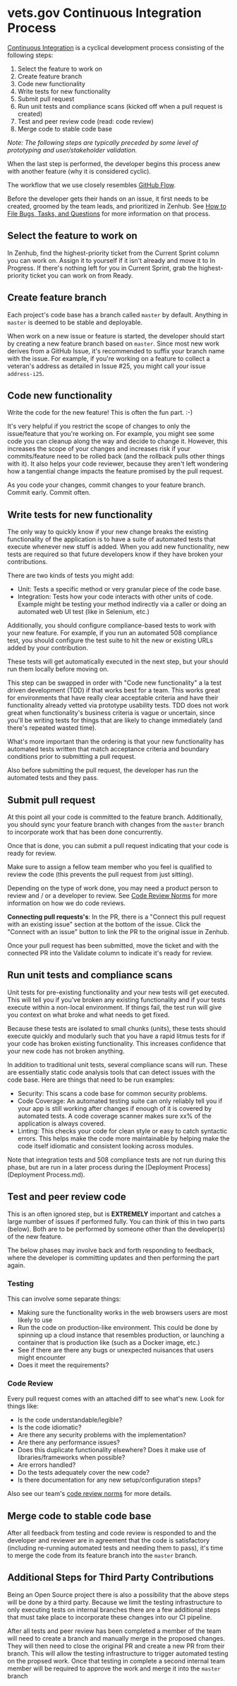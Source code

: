 # vets.gov Continuous Integration Process

[Continuous Integration](https://www.thoughtworks.com/continuous-integration) is a cyclical development process consisting of the following steps:

1. Select the feature to work on
1. Create feature branch
1. Code new functionality
1. Write tests for new functionality
1. Submit pull request
1. Run unit tests and compliance scans (kicked off when a pull request is created)
1. Test and peer review code (read: code review)
1. Merge code to stable code base

_Note: The following steps are typically preceded by some level of prototyping and user/stakeholder validation._

When the last step is performed, the developer begins this process anew with another feature (why it is considered cyclic).

The workflow that we use closely resembles [GitHub Flow](https://guides.github.com/introduction/flow/).

Before the developer gets their hands on an issue, it first needs to be created, groomed by the team leads, and prioritized in Zenhub. See [How to File Bugs, Tasks, and Questions](https://github.com/department-of-veterans-affairs/vets.gov-team/blob/master/Practice%20Areas/How%20to%20File%20Bugs%20Tasks%20and%20Questions.md) for more information on that process.

## Select the feature to work on

In Zenhub, find the highest-priority ticket from the Current Sprint column you can work on. Assign it to yourself if it isn't already and move it to In Progress. If there's nothing left for you in Current Sprint, grab the highest-priority ticket you can work on from Ready.

## Create feature branch

Each project's code base has a branch called `master` by default. Anything in `master` is deemed to be stable and deployable.

When work on a new issue or feature is started, the developer should start by creating a new feature branch based on `master`. Since most new work derives from a GitHub Issue, it's recommended to suffix your branch name with the issue. For example, if you're working on a feature to collect a veteran's address as detailed in Issue #25, you might call your issue `address-i25`.

## Code new functionality

Write the code for the new feature! This is often the fun part. :-)

It's very helpful if you restrict the scope of changes to only the issue/feature that you're working on. For example, you might see some code you can cleanup along the way and decide to change it. However, this increases the scope of your changes and increases risk if your commits/feature need to be rolled back (and the rollback pulls other things with it). It also helps your code reviewer, because they aren't left wondering how a tangential change impacts the feature promised by the pull request.

As you code your changes, commit changes to your feature branch. Commit early. Commit often.

## Write tests for new functionality

The only way to quickly know if your new change breaks the existing functionality of the application is to have a suite of automated tests that execute whenever new stuff is added. When you add new functionality, new tests are required so that future developers know if they have broken your contributions.

There are two kinds of tests you might add:

- Unit: Tests a specific method or very granular piece of the code base.
- Integration: Tests how your code interacts with other units of code. Example might be testing your method indirectly via a caller or doing an automated web UI test (like in Selenium, etc.)

Additionally, you should configure compliance-based tests to work with your new feature. For example, if you run an automated 508 compliance test, you should configure the test suite to hit the new or existing URLs added by your contribution.

These tests will get automatically executed in the next step, but your should run them locally before moving on.

This step can be swapped in order with "Code new functionality" a la test driven development (TDD) if that works best for a team. This works great for environments that have really clear acceptable criteria and have their functionality already vetted via prototype usability tests. TDD does not work great when functionality's business criteria is vague or uncertain, since you'll be writing tests for things that are likely to change immediately (and there's repeated wasted time).

What's more important than the ordering is that your new functionality has automated tests written that match acceptance criteria and boundary conditions prior to submitting a pull request.

Also before submitting the pull request, the developer has run the automated tests and they pass.

## Submit pull request

At this point all your code is committed to the feature branch. Additionally, you should sync your feature branch with changes from the `master` branch to incorporate work that has been done concurrently.

Once that is done, you can submit a pull request indicating that your code is ready for review.

Make sure to assign a fellow team member who you feel is qualified to review the code (this prevents the pull request from just sitting).

Depending on the type of work done, you may need a product person to review and / or a developer to review. See [Code Review Norms](https://github.com/department-of-veterans-affairs/vets.gov-team/blob/master/Practice%20Areas/Engineering/Code%20Review%20Norms.md) for more information on how we do code reviews.

**Connecting pull requests's**: In the PR, there is a "Connect this pull request with an existing issue" section at the bottom of the issue. Click the "Connect with an issue" button to link the PR to the original issue in Zenhub.

Once your pull request has been submitted, move the ticket and with the connected PR into the Validate column to indicate it's ready for review.

## Run unit tests and compliance scans

Unit tests for pre-existing functionality and your new tests will get executed. This will tell you if you've broken any existing functionality and if your tests execute within a non-local environment. If things fail, the test run will give you context on what broke and what needs to get fixed.

Because these tests are isolated to small chunks (units), these tests should execute quickly and modularly such that you have a rapid litmus tests for if your code has broken existing functionality. This increases confidence that your new code has not broken anything.

In addition to traditional unit tests, several compliance scans will run. These are essentially static code analysis tools that can detect issues with the code base. Here are things that need to be run examples:

- Security: This scans a code base for common security problems.
- Code Coverage: An automated testing suite can only reliably tell you if your app is still working after changes if enough of it is covered by automated tests. A code coverage scanner makes sure xx% of the application is always covered.
- Linting: This checks your code for clean style or easy to catch syntactic errors. This helps make the code more maintainable by helping make the code itself idiomatic and consistent looking across modules.

Note that integration tests and 508 compliance tests are not run during this phase, but are run in a later process during the [Deployment Process](Deployment Process.md).

## Test and peer review code

This is an often ignored step, but is **EXTREMELY** important and catches a large number of issues if performed fully. You can think of this in two parts (below). Both are to be performed by someone other than the developer(s) of the new feature.

The below phases may involve back and forth responding to feedback, where the developer is committing updates and then performing the part again.

### Testing

This can involve some separate things:

- Making sure the functionality works in the web browsers users are most likely to use
- Run the code on production-like environment. This could be done by spinning up a cloud instance that resembles production, or launching a container that is production like (such as a Docker image, etc.)
- See if there are there any bugs or unexpected nuisances that users might encounter
- Does it meet the requirements?

### Code Review

Every pull request comes with an attached diff to see what's new. Look for things like:

- Is the code understandable/legible?
- Is the code idiomatic?
- Are there any security problems with the implementation?
- Are there any performance issues?
- Does this duplicate functionality elsewhere? Does it make use of libraries/frameworks when possible?
- Are errors handled?
- Do the tests adequately cover the new code?
- Is there documentation for any new setup/configuration steps?

Also see our team's [code review norms](https://github.com/department-of-veterans-affairs/vets.gov-team/blob/master/Practice%20Areas/Engineering/Code%20Review%20Norms.md) for more details.

## Merge code to stable code base

After all feedback from testing and code review is responded to and the developer and reviewer are in agreement that the code is satisfactory (including re-running automated tests and needing them to pass), it's time to merge the code from its feature branch into the `master` branch.

## Additional Steps for Third Party Contributions

Being an Open Source project there is also a possibility that the above steps will be done by a third party. Because we limit the testing infrastructure to only executing tests on internal branches there are a few additional steps that must take place to incorporate these changes into our CI pipeline. 

After all tests and peer review has been completed a member of the team will need to create a branch and manually merge in the proposed changes. They will then need to close the original PR and create a new PR from their branch. This will allow the testing infrastructure to trigger automated testing on the propsed work. Once that testing in complete a second internal team member will be required to approve the work and merge it into the `master` branch

